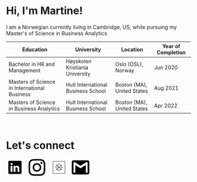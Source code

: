 # Hi, I'm Martine!
<p> I am a Norwegian currently living in Cambridge, US, while pursuing my Master's of Science in Business Analytics
    
    
| Education                                      | University                         | Location                      |  Year of Completion                      |
| ---------------------------------------------- |------------------------------------| ------------------------------| ------------------------|
| Bachelor in HR and Management                  | Høyskolen Kristiania  University   |  Oslo (OSL), Norway           |  Jun 2020               |
| Masters of Science in International Business   | Hult International Business School |  Boston (MA), United States   |  Aug 2021               |
| Masters of Science in Business Analytics       | Hult International Business School |  Boston (MA), United States   |  Apr 2022               |

<br>
        

#  <b>Let's connect</b>

  [<img  src="logo-linkedin-logo-icon-png-svg.png"  width="48"  height="48"  style="background-color:white;">][linkedin]
  &nbsp;
  [<img  src="Instagam.png" width="48" height="48"   style="background-color:white;">][instagram]
  &nbsp;
  [<img  src="tableau-logo.png" width="48" height="48"   style="background-color:white;">][tableau]
  &nbsp;
  [<img  src="gmail_logo.png" width="48" height="48"   style="background-color:white;">][gmail]
  
  [linkedin]:   https://www.linkedin.com/in/stojohansen/
  [instagram]:  https://www.instagram.com/martinesto/
  [tableau]:    https://public.tableau.com/app/profile/martine.elisabeth.st.johansen
  [gmail]:      mailto:stojohansen@gmail.com

